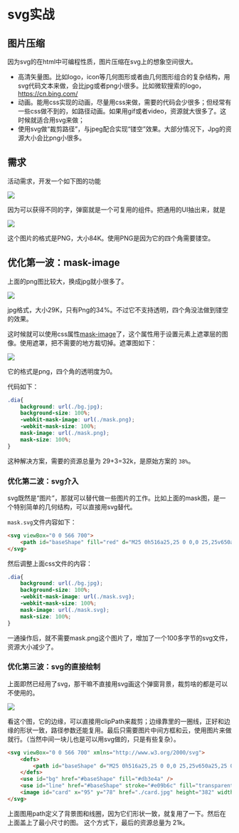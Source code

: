 # svg实战
## 图片压缩
因为svg的在html中可编程性质，图片压缩在svg上的想象空间很大。
* 高清矢量图。比如logo，icon等几何图形或者由几何图形组合的复杂结构，用svg代码文本来做，会比jpg或者png小很多。比如微软搜索的logo，https://cn.bing.com/
* 动画。能用css实现的动画，尽量用css来做，需要的代码会少很多；但经常有一些css做不到的，如路径动画。如果用gif或者video，资源就大很多了。这时候就适合用svg来做；
* 使用svg做“裁剪路径”，与jpeg配合实现“镂空”效果。大部分情况下，Jpg的资源大小会比png小很多。

## 需求
活动需求，开发一个如下图的功能

<img src="https://inagora.github.io/svg-guide/res/page.jpg" style="max-width:320px">

因为可以获得不同的字，弹窗就是一个可复用的组件。把通用的UI抽出来，就是

<img src="https://inagora.github.io/svg-guide/res/bg.png" style="max-width:320px">

这个图片的格式是PNG，大小84K。使用PNG是因为它的四个角需要镂空。

## 优化第一波：mask-image
上面的png图比较大，换成jpg就小很多了。

<img src="https://inagora.github.io/svg-guide/res/bg.jpg" style="max-width:320px">

jpg格式，大小29K，只有Png的34%。不过它不支持透明，四个角没法做到镂空的效果。

这时候就可以使用css属性[mask-image](https://developer.mozilla.org/zh-CN/docs/Web/CSS/mask-image)了，这个属性用于设置元素上遮罩层的图像。使用遮罩，把不需要的地方裁切掉。遮罩图如下：

<img src="https://inagora.github.io/svg-guide/res/mask.png" style="max-width:320px">

它的格式是png，四个角的透明度为0。

代码如下：
``` css
.dia{
	background: url(./bg.jpg);
	background-size: 100%;
	-webkit-mask-image: url(./mask.png);
	-webkit-mask-size: 100%;
	mask-image: url(./mask.png);
	mask-size: 100%;
}
```
这种解决方案，需要的资源总量为 29+3=32k，是原始方案的 `38%`。

### 优化第二波：svg介入
svg既然是“图片”，那就可以替代做一些图片的工作。比如上面的mask图，是一个特别简单的几何结构，可以直接用svg替代。

`mask.svg`文件内容如下：
``` html
<svg viewBox="0 0 566 700">
	<path id="baseShape" fill="red" d="M25 0h516a25,25 0 0,0 25,25v650a25,25 0 0,0 -25,25h-516a25,25 0 0,0 -25,-25v-650a25,25 0 0,0 25,-25Z"></path>
</svg>
```

然后调整上面css文件的内容：
``` css
.dia{
	background: url(./bg.jpg);
	background-size: 100%;
	-webkit-mask-image: url(./mask.svg);
	-webkit-mask-size: 100%;
	mask-image: url(./mask.svg);
	mask-size: 100%;
}
```
一通操作后，就不需要mask.png这个图片了，增加了一个100多字节的svg文件，资源大小减少了。

### 优化第三波：svg的直接绘制
上面即然已经用了svg，那干嘛不直接用svg画这个弹窗背景，裁剪啥的都是可以不使用的。

<img src="https://inagora.github.io/svg-guide/res/bg.png" style="max-width:240px">

看这个图，它的边缘，可以直接用clipPath来裁剪；边缘靠里的一圈线，正好和边缘的形状一致，路径参数还能复用。最后只需要图片中间方框和云，使用图片来做就行。（当然中间一块儿也是可以用svg做的，只是有些复杂）。

``` html
<svg viewBox="0 0 566 700" xmlns="http://www.w3.org/2000/svg">
	<defs>
		<path id="baseShape" d="M25 0h516a25,25 0 0,0 25,25v650a25,25 0 0,0 -25,25h-516a25,25 0 0,0 -25,-25v-650a25,25 0 0,0 25,-25Z"></path>
	</defs>
	<use id="bg" href="#baseShape" fill="#db3e4a" />
	<use id="line" href="#baseShape" stroke="#e09b6c" fill="transparent" stroke-width="1" x="11" y="11" style="transform:scale(0.96,0.97);" />
	<image id="card" x="95" y="78" href="./card.jpg" height="382" width="420"></image>
</svg>
```
上面图用path定义了背景图和线圈，因为它们形状一致，就复用了一下。然后在上面盖上了最小尺寸的图。
这个方式下，最后的资源总量为 21k。